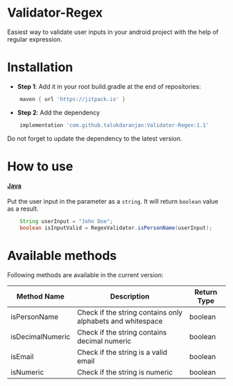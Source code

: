 # Validator-Regex
Easiest way to validate user inputs in your android project with the help of regular expression.

# Installation
- **Step 1**:   Add it in your root build.gradle at the end of repositories:

```gradle
    maven { url 'https://jitpack.io' }
```

-   **Step 2**: Add the dependency

```gradle
    implementation 'com.github.talukdaranjan:Validator-Regex:1.1'
```

Do not forget to update the dependency to the latest version.

# How to use
#### <u>Java</u>

Put the user input in the parameter as a `string`. It will return `boolean` value as a result.

```java
    String userInput = "John Doe";
    boolean isInputValid = RegexValidator.isPersonName(userInput);
```

# Available methods
Following methods are available in the current version:

| Method Name | Description | Return Type |
| --- | --- | --- |
| isPersonName | Check if the string contains only alphabets and whitespace | boolean |
| isDecimalNumeric | Check if the string contains decimal numeric | boolean |
| isEmail | Check if the string is a valid email | boolean |
| isNumeric | Check if the string is numeric | boolean |
